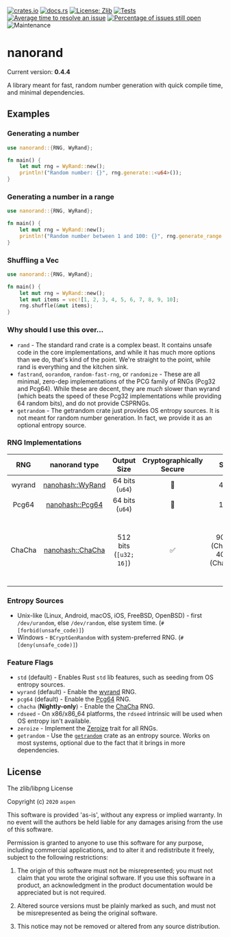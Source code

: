 [![crates.io](https://img.shields.io/crates/v/nanorand.svg)](https://crates.io/crates/nanorand) [![docs.rs](https://docs.rs/nanorand/badge.svg)](https://docs.rs/nanorand)  [![License: Zlib](https://img.shields.io/badge/License-Zlib-brightgreen.svg)](https://opensource.org/licenses/Zlib) [![Tests](https://github.com/aspenluxxxy/nanorand-rs/workflows/Tests/badge.svg?event=push&branch=master)](https://github.com/aspenluxxxy/nanorand-rs/actions?query=workflow%3A%22Run+Tests%22) [![Average time to resolve an issue](https://isitmaintained.com/badge/resolution/aspenluxxxy/nanorand-rs.svg)](https://isitmaintained.com/project/aspenluxxxy/nanorand-rs "Average time to resolve an issue") [![Percentage of issues still open](https://isitmaintained.com/badge/open/aspenluxxxy/nanorand-rs.svg)](https://isitmaintained.com/project/aspenluxxxy/nanorand-rs "Percentage of issues still open") ![Maintenance](https://img.shields.io/badge/maintenance-activly--developed-brightgreen.svg)

# nanorand

Current version: **0.4.4**

A library meant for fast, random number generation with quick compile time, and minimal dependencies.

## Examples
### Generating a number
```rs
use nanorand::{RNG, WyRand};

fn main() {
    let mut rng = WyRand::new();
    println!("Random number: {}", rng.generate::<u64>());
}
```
### Generating a number in a range
```rs
use nanorand::{RNG, WyRand};

fn main() {
    let mut rng = WyRand::new();
    println!("Random number between 1 and 100: {}", rng.generate_range::<u64>(1, 100));
}
```
### Shuffling a Vec
```rs
use nanorand::{RNG, WyRand};

fn main() {
    let mut rng = WyRand::new();
    let mut items = vec![1, 2, 3, 4, 5, 6, 7, 8, 9, 10];
    rng.shuffle(&mut items);
}
```

### Why should I use this over...

* `rand` - The standard rand crate is a complex beast. It contains unsafe code in the core implementations, and while it has much more options than we do, that's kind of the point. We're straight to the point, while rand is everything and the kitchen sink.
* `fastrand`, `oorandom`, `random-fast-rng`, or `randomize` - These are all minimal, zero-dep implementations of the PCG family of RNGs (Pcg32 and Pcg64). While these are decent, they are _much_ slower than wyrand (which beats the speed of these Pcg32 implementations while providing 64 random bits), and do not provide CSPRNGs.
* `getrandom` - The getrandom crate just provides OS entropy sources. It is not meant for random number generation. In fact, we provide it as an optional entropy source.

### RNG Implementations

**RNG**|**nanorand type**|**Output Size**|**Cryptographically Secure**|**Speed**|**Notes**|**Original Implementation**
:-----:|:-----:|:-----:|:-----:|:-----:|:-----:|:-----:
wyrand|[nanohash::WyRand](rand/wyrand/struct.WyRand.html)|64 bits (`u64`)|🚫|4 GB/s||https://github.com/lemire/testingRNG/blob/master/source/wyrand.h
Pcg64|[nanohash::Pcg64](rand/pcg64/struct.Pcg64.html)|64 bits (`u64`)|🚫|1 GB/s||https://github.com/rkern/pcg64
ChaCha|[nanohash::ChaCha](rand/chacha/struct.ChaCha.html)|512 bits (`[u32; 16]`)|✅|90 MB/s (ChaCha8), 40 MB/s (ChaCha20)|Currently only works in **Nightly** Rust, will work with Stable 1.47 (see [rust#74060](https://github.com/rust-lang/rust/pull/74060))|https://cr.yp.to/chacha.html

### Entropy Sources

* Unix-like (Linux, Android, macOS, iOS, FreeBSD, OpenBSD) - first `/dev/urandom`, else `/dev/random`, else system time. (`#[forbid(unsafe_code)]`)
* Windows - `BCryptGenRandom` with system-preferred RNG. (`#[deny(unsafe_code)]`)

### Feature Flags

* `std` (default) - Enables Rust `std` lib features, such as seeding from OS entropy sources.
* `wyrand` (default) - Enable the [wyrand](rand/wyrand/struct.WyRand.html) RNG.
* `pcg64` (default) - Enable the [Pcg64](rand/pcg64/struct.Pcg64.html)  RNG.
* `chacha` (**Nightly-only**) - Enable the [ChaCha](rand/chacha/struct.ChaCha.html) RNG.
* `rdseed` - On x86/x86_64 platforms, the `rdseed` intrinsic will be used when OS entropy isn't available.
* `zeroize` - Implement the [Zeroize](https://crates.io/crates/zeroize) trait for all RNGs.
* `getrandom` - Use the [`getrandom`](https://crates.io/crates/getrandom) crate as an entropy source.
Works on most systems, optional due to the fact that it brings in more dependencies.

## License

The zlib/libpng License

Copyright (c) `2020` `aspen`

This software is provided 'as-is', without any express or implied warranty. In
no event will the authors be held liable for any damages arising from the use of
this software.

Permission is granted to anyone to use this software for any purpose, including
commercial applications, and to alter it and redistribute it freely, subject to
the following restrictions:

1.  The origin of this software must not be misrepresented; you must not claim
    that you wrote the original software. If you use this software in a product,
    an acknowledgment in the product documentation would be appreciated but is
    not required.

2.  Altered source versions must be plainly marked as such, and must not be
    misrepresented as being the original software.

3.  This notice may not be removed or altered from any source distribution.
